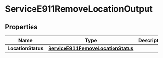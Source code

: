 

# ServiceE911RemoveLocationOutput


## Properties

| Name | Type | Description | Notes |
|------------ | ------------- | ------------- | -------------|
|**LocationStatus** | [**ServiceE911RemoveLocationStatus**](ServiceE911RemoveLocationStatus.md) |  |  [optional] |



